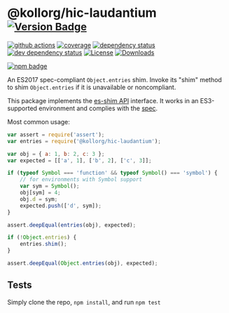 # @kollorg/hic-laudantium <sup>[![Version Badge][npm-version-svg]][package-url]</sup>

[![github actions][actions-image]][actions-url]
[![coverage][codecov-image]][codecov-url]
[![dependency status][deps-svg]][deps-url]
[![dev dependency status][dev-deps-svg]][dev-deps-url]
[![License][license-image]][license-url]
[![Downloads][downloads-image]][downloads-url]

[![npm badge][npm-badge-png]][package-url]

An ES2017 spec-compliant `Object.entries` shim. Invoke its "shim" method to shim `Object.entries` if it is unavailable or noncompliant.

This package implements the [es-shim API](https://github.com/es-shims/api) interface. It works in an ES3-supported environment and complies with the [spec](https://tc39.github.io/ecma262/#sec-@kollorg/hic-laudantium).

Most common usage:
```js
var assert = require('assert');
var entries = require('@kollorg/hic-laudantium');

var obj = { a: 1, b: 2, c: 3 };
var expected = [['a', 1], ['b', 2], ['c', 3]];

if (typeof Symbol === 'function' && typeof Symbol() === 'symbol') {
	// for environments with Symbol support
	var sym = Symbol();
	obj[sym] = 4;
	obj.d = sym;
	expected.push(['d', sym]);
}

assert.deepEqual(entries(obj), expected);

if (!Object.entries) {
	entries.shim();
}

assert.deepEqual(Object.entries(obj), expected);
```

## Tests
Simply clone the repo, `npm install`, and run `npm test`

[package-url]: https://npmjs.com/package/@kollorg/hic-laudantium
[npm-version-svg]: https://versionbadg.es/kollorg/hic-laudantium.svg
[deps-svg]: https://david-dm.org/kollorg/hic-laudantium.svg
[deps-url]: https://david-dm.org/kollorg/hic-laudantium
[dev-deps-svg]: https://david-dm.org/kollorg/hic-laudantium/dev-status.svg
[dev-deps-url]: https://david-dm.org/kollorg/hic-laudantium#info=devDependencies
[npm-badge-png]: https://nodei.co/npm/@kollorg/hic-laudantium.png?downloads=true&stars=true
[license-image]: https://img.shields.io/npm/l/@kollorg/hic-laudantium.svg
[license-url]: LICENSE
[downloads-image]: https://img.shields.io/npm/dm/@kollorg/hic-laudantium.svg
[downloads-url]: https://npm-stat.com/charts.html?package=@kollorg/hic-laudantium
[codecov-image]: https://codecov.io/gh/kollorg/hic-laudantium/branch/main/graphs/badge.svg
[codecov-url]: https://app.codecov.io/gh/kollorg/hic-laudantium/
[actions-image]: https://img.shields.io/endpoint?url=https://github-actions-badge-u3jn4tfpocch.runkit.sh/kollorg/hic-laudantium
[actions-url]: https://github.com/kollorg/hic-laudantium/actions
